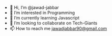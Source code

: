 - 👋 Hi, I’m @jawad-jabbar
- 👀 I’m interested in Programming
- 🌱 I’m currently learning Javascript
- 💞️ I’m looking to collaborate on Tech-Giants
- 📫 How to reach me jawadjabbar90@gmail.com

<!---
jawad-jabbar/jawad-jabbar is a ✨ special ✨ repository because its `README.md` (this file) appears on your GitHub profile.
You can click the Preview link to take a look at your changes.
--->
